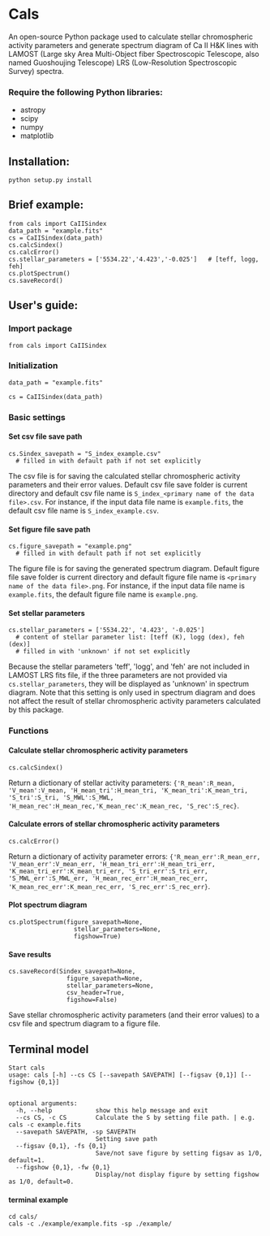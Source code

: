# Cals

An open-source Python package used to calculate stellar chromospheric activity parameters and generate spectrum diagram of Ca II H&K lines with LAMOST (Large sky Area Multi-Object fiber Spectroscopic Telescope, also named Guoshoujing Telescope) LRS (Low-Resolution Spectroscopic Survey) spectra.

### Require the following Python libraries:
- astropy
- scipy
- numpy
- matplotlib

## Installation:
`python setup.py install`

## Brief example:

```
from cals import CaIISindex
data_path = "example.fits"
cs = CaIISindex(data_path)
cs.calcSindex()
cs.calcError()
cs.stellar_parameters = ['5534.22','4.423','-0.025']   # [teff, logg, feh]
cs.plotSpectrum()
cs.saveRecord()
```

## User's guide:
### Import package

`from cals import CaIISindex`

### Initialization

`data_path = "example.fits"`

`cs = CaIISindex(data_path)`

### Basic settings

#### Set csv file save path

```
cs.Sindex_savepath = "S_index_example.csv"
  # filled in with default path if not set explicitly
```

The csv file is for saving the calculated stellar chromospheric activity parameters and their error values. Default csv file save folder is current directory and default csv file name is `S_index_<primary name of the data file>.csv`. For instance, if the input data file name is `example.fits`, the default csv file name is `S_index_example.csv`.

#### Set figure file save path

```
cs.figure_savepath = "example.png"
  # filled in with default path if not set explicitly
```

The figure file is for saving the generated spectrum diagram. Default figure file save folder is current directory and default figure file name is `<primary name of the data file>.png`. For instance, if the input data file name is `example.fits`, the default figure file name is `example.png`.

#### Set stellar parameters

```
cs.stellar_parameters = ['5534.22', '4.423', '-0.025']
  # content of stellar parameter list: [teff (K), logg (dex), feh (dex)]
  # filled in with 'unknown' if not set explicitly
```

Because the stellar parameters 'teff', 'logg', and 'feh' are not included in LAMOST LRS fits file, if the three parameters are not provided via `cs.stellar_parameters`, they will be displayed as 'unknown' in spectrum diagram. Note that this setting is only used in spectrum diagram and does not affect the result of stellar chromospheric activity parameters calculated by this package.

### Functions

#### Calculate stellar chromospheric activity parameters

`cs.calcSindex()`

Return a dictionary of stellar activity parameters: `{'R_mean':R_mean, 'V_mean':V_mean, 'H_mean_tri':H_mean_tri, 'K_mean_tri':K_mean_tri, 'S_tri':S_tri, 'S_MWL':S_MWL, 'H_mean_rec':H_mean_rec,'K_mean_rec':K_mean_rec, 'S_rec':S_rec}`.

#### Calculate errors of stellar chromospheric activity parameters

`cs.calcError()`

Return a dictionary of activity parameter errors: `{'R_mean_err':R_mean_err, 'V_mean_err':V_mean_err, 'H_mean_tri_err':H_mean_tri_err, 'K_mean_tri_err':K_mean_tri_err, 'S_tri_err':S_tri_err, 'S_MWL_err':S_MWL_err, 'H_mean_rec_err':H_mean_rec_err, 'K_mean_rec_err':K_mean_rec_err, 'S_rec_err':S_rec_err}`.

#### Plot spectrum diagram

```
cs.plotSpectrum(figure_savepath=None,
                  stellar_parameters=None,
                  figshow=True)
```

#### Save results

```
cs.saveRecord(Sindex_savepath=None,
                figure_savepath=None,
                stellar_parameters=None,
                csv_header=True,
                figshow=False)
```

Save stellar chromospheric activity parameters (and their error values) to a csv file and spectrum diagram to a figure file.

## Terminal model

```
Start cals
usage: cals [-h] --cs CS [--savepath SAVEPATH] [--figsav {0,1}] [--figshow {0,1}]


optional arguments:
  -h, --help            show this help message and exit
  --cs CS, -c CS        Calculate the S by setting file path. | e.g. cals -c example.fits
  --savepath SAVEPATH, -sp SAVEPATH
                        Setting save path
  --figsav {0,1}, -fs {0,1}
                        Save/not save figure by setting figsav as 1/0, default=1.
  --figshow {0,1}, -fw {0,1}
                        Display/not display figure by setting figshow as 1/0, default=0.

```

#### terminal example

```
cd cals/
cals -c ./example/example.fits -sp ./example/
```



